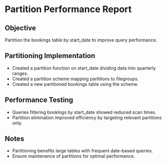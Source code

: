# Partition Performance Report

## Objective

Partition the bookings table by start_date to improve query performance.

## Partitioning Implementation

- Created a partition function on start_date dividing data into quarterly ranges.
- Created a partition scheme mapping partitions to filegroups.
- Created a new partitioned bookings table using the scheme.

## Performance Testing

- Queries filtering bookings by start_date showed reduced scan times.
- Partition elimination improved efficiency by targeting relevant partitions only.

## Notes

- Partitioning benefits large tables with frequent date-based queries.
- Ensure maintenance of partitions for optimal performance.

